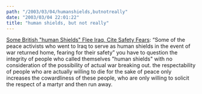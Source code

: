 ```yaml
---
path: "/2003/03/04/humanshields,butnotreally" 
date: "2003/03/04 22:01:22" 
title: "human shields, but not really" 
---
```

<p><a href="http://ap.tbo.com/ap/breaking/MGAFJC48TCD.html">Some British "human Shields" Flee Iraq, Cite Safety Fears</a>: <q>Some of the peace activists who went to Iraq to serve as human shields in the event of war returned home, fearing for their safety</q> you have to question the integrity of people who called themselves "human shields" with no consideration of the possibility of actual war breaking out. the respectability of people who are actually willing to die for the sake of peace only increases the cowardliness of these people, who are only willing to solicit the respect of a martyr and then run away.</p>